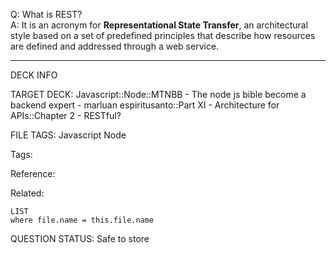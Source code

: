 Q: What is REST?  
A: It is an acronym for **Representational State Transfer**, an architectural style based on a set of predefined principles that describe how resources are defined and addressed through a web service.
<!--ID: 1690389246757-->

---

DECK INFO

TARGET DECK: Javascript::Node::MTNBB - The node js bible become a backend expert - marluan espiritusanto::Part XI - Architecture for APIs::Chapter 2 - RESTful?

FILE TAGS: Javascript Node

Tags:

Reference:

Related:

```dataview
LIST
where file.name = this.file.name
```

QUESTION STATUS: Safe to store